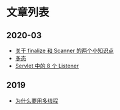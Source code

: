 # 文章列表

## 2020-03

* [关于 finalize 和 Scanner 的两个小知识点](_posts/2020-03-21-something-about-finalize-and-scanner.md)
* [多态](_posts/2020-03-22-polymorphism.md)
* [Servlet 中的 8 个 Listener](_posts/2020-03-25-listeners-in-servlet.md)


## 2019

* [为什么要用多线程](why-multi-threads.md)

